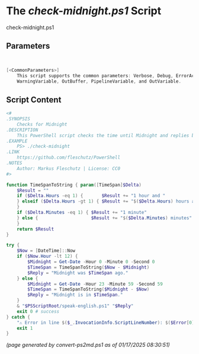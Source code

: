 The *check-midnight.ps1* Script
===========================

check-midnight.ps1 


Parameters
----------
```powershell


[<CommonParameters>]
    This script supports the common parameters: Verbose, Debug, ErrorAction, ErrorVariable, WarningAction, 
    WarningVariable, OutBuffer, PipelineVariable, and OutVariable.
```

Script Content
--------------
```powershell
<#
.SYNOPSIS
	Checks for Midnight
.DESCRIPTION
	This PowerShell script checks the time until Midnight and replies by text-to-speech (TTS).
.EXAMPLE
	PS> ./check-midnight
.LINK
	https://github.com/fleschutz/PowerShell
.NOTES
	Author: Markus Fleschutz | License: CC0
#>

function TimeSpanToString { param([TimeSpan]$Delta)
	$Result = ""
	if ($Delta.Hours -eq 1) {       $Result += "1 hour and "
	} elseif ($Delta.Hours -gt 1) { $Result += "$($Delta.Hours) hours and "
	}
	if ($Delta.Minutes -eq 1) { $Result += "1 minute"
	} else {                    $Result += "$($Delta.Minutes) minutes"
	}
	return $Result
}

try {
	$Now = [DateTime]::Now
	if ($Now.Hour -lt 12) {
		$Midnight = Get-Date -Hour 0 -Minute 0 -Second 0
		$TimeSpan = TimeSpanToString($Now - $Midnight)
		$Reply = "Midnight was $TimeSpan ago."
	} else {
		$Midnight = Get-Date -Hour 23 -Minute 59 -Second 59
		$TimeSpan = TimeSpanToString($Midnight - $Now)
		$Reply = "Midnight is in $TimeSpan."
	}
	& "$PSScriptRoot/speak-english.ps1" "$Reply"
	exit 0 # success
} catch {
	"⚠️ Error in line $($_.InvocationInfo.ScriptLineNumber): $($Error[0])"
	exit 1
}
```

*(page generated by convert-ps2md.ps1 as of 01/17/2025 08:30:51)*
